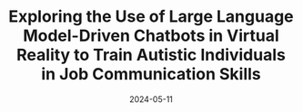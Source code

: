 ---
title: "Exploring the Use of Large Language Model-Driven Chatbots in Virtual Reality to Train Autistic Individuals in Job Communication Skills"
collection: publications
category: conferences
excerpt: ''
date: 2024-05-11
venue: 'Extended Abstracts of the 2024 CHI Conference on Human Factors in Computing Systems'
venue_short: "CHI EA'24"
header:
    teaser: '/teasers/2024-chi-lbw-vr-llm-autistic-training.jpg'
slidesurl: 'https://www.youtube.com/watch?v=p5zcxrxM8BQ'
paperurl: 'https://dl.acm.org/doi/10.1145/3613905.3651996'
videourl: 'https://www.youtube.com/watch?v=QxrWvAFvjEY'
authors: '**Ziming Li**, Pinaki Prasanna Babar, Mike Barry, Roshan L. Peiris'
---